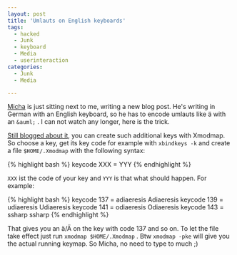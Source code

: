 ```yaml
---
layout: post
title: 'Umlauts on English keyboards'
tags:
  - hacked
  - Junk
  - keyboard
  - Media
  - userinteraction
categories:
  - Junk
  - Media

---
```


<a href="http://0rpheus.net/">Micha</a> is just sitting next to me, writing a new blog post. He's writing in German with an English keyboard, so he has to encode umlauts like ä with an  `&auml;` . I can not watch any longer, here is the trick.

<a href="http://esmz-designz.com/index.php?site=blog&entry=29&title=Meine_neue_SUN">Still blogged about it</a>, you can create such additional keys with Xmodmap. So choose a key, get its key code  for example with  `xbindkeys -k`  and create a file  `$HOME/.Xmodmap`  with the following syntax:


{% highlight bash %}
keycode XXX = YYY
{% endhighlight %}


 `XXX`  ist the code of your key and  `YYY`  is that what should happen. For example:



{% highlight bash %}
keycode  137 = adiaeresis Adiaeresis
keycode  139 = udiaeresis Udiaeresis
keycode  141 = odiaeresis Odiaeresis 
keycode  143 = ssharp ssharp
{% endhighlight %}



That gives you an ä/Ä on the key with code 137 and so on. To let the file take effect just run  `xmodmap $HOME/.Xmodmap` . Btw  `xmodmap -pke`  will give you the actual running keymap.
So Micha, no need to type to much ;)

